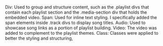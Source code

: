 Div: Used to group and structure content, such as the .playlist divs that contain each playlist section and the .media-section div that holds the embedded video.
Span: Used for inline text styling. I specifically added the span elements inside .track divs to display song titles.
Audio: Used to showcase song links as a portion of playlist building.
Video: The video was added to complement to the playlist themes.
Class: Classes were applied to better the styling and structuring,
